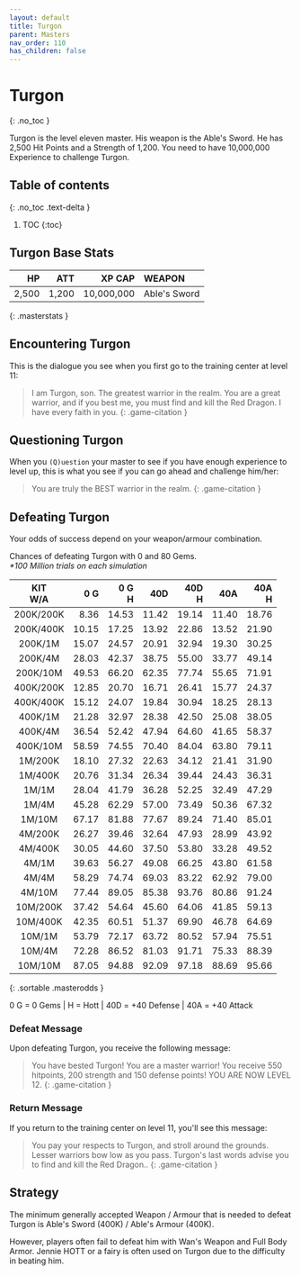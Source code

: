 ```yaml
---
layout: default
title: Turgon
parent: Masters
nav_order: 110
has_children: false
---
```

# Turgon
{: .no_toc }

Turgon is the level eleven master. His weapon is the Able's Sword. He has 2,500 Hit Points and a Strength of 1,200. You need to have 10,000,000 Experience to challenge Turgon.

## Table of contents
{: .no_toc .text-delta }

1. TOC
{:toc}

## Turgon Base Stats

|    HP |   ATT |     XP CAP | WEAPON       | 
|------:|------:|-----------:|:-------------|
| 2,500 | 1,200 | 10,000,000 | Able's Sword | 
{: .masterstats }
  
## Encountering Turgon

This is the dialogue you see when you first go to the training center at level 11:

> I am Turgon, son. The greatest warrior in the realm.
> You are a great warrior, and if you best me, you must find and kill the Red Dragon. I have every faith in you.
{: .game-citation }

## Questioning Turgon

When you `(Q)uestion` your master to see if you have enough experience to level up, this is what you see if you can go ahead and challenge him/her:

> You are truly the BEST warrior in the realm.
{: .game-citation }

## Defeating Turgon

Your odds of success depend on your weapon/armour combination.

Chances of defeating Turgon with 0 and 80 Gems.<br><span class="oddsinfo">*\*100 Million trials on each simulation*</span>

| KIT<br>W/A | 0 G<br> | 0 G<br>H | 40D<br> | 40D<br>H | 40A<br> | 40A<br>H |
|:----------:|--------:|---------:|--------:|---------:|--------:|---------:|
| 200K/200K  |    8.36 |    14.53 |   11.42 |    19.14 |   11.40 |    18.76 |
| 200K/400K  |   10.15 |    17.25 |   13.92 |    22.86 |   13.52 |    21.90 |
| 200K/1M    |   15.07 |    24.57 |   20.91 |    32.94 |   19.30 |    30.25 |
| 200K/4M    |   28.03 |    42.37 |   38.75 |    55.00 |   33.77 |    49.14 |
| 200K/10M   |   49.53 |    66.20 |   62.35 |    77.74 |   55.65 |    71.91 |
| 400K/200K  |   12.85 |    20.70 |   16.71 |    26.41 |   15.77 |    24.37 |
| 400K/400K  |   15.12 |    24.07 |   19.84 |    30.94 |   18.25 |    28.13 |
| 400K/1M    |   21.28 |    32.97 |   28.38 |    42.50 |   25.08 |    38.05 |
| 400K/4M    |   36.54 |    52.42 |   47.94 |    64.60 |   41.65 |    58.37 |
| 400K/10M   |   58.59 |    74.55 |   70.40 |    84.04 |   63.80 |    79.11 |
| 1M/200K    |   18.10 |    27.32 |   22.63 |    34.12 |   21.41 |    31.90 |
| 1M/400K    |   20.76 |    31.34 |   26.34 |    39.44 |   24.43 |    36.31 |
| 1M/1M      |   28.04 |    41.79 |   36.28 |    52.25 |   32.49 |    47.29 |
| 1M/4M      |   45.28 |    62.29 |   57.00 |    73.49 |   50.36 |    67.32 |
| 1M/10M     |   67.17 |    81.88 |   77.67 |    89.24 |   71.40 |    85.01 |
| 4M/200K    |   26.27 |    39.46 |   32.64 |    47.93 |   28.99 |    43.92 |
| 4M/400K    |   30.05 |    44.60 |   37.50 |    53.80 |   33.28 |    49.52 |
| 4M/1M      |   39.63 |    56.27 |   49.08 |    66.25 |   43.80 |    61.58 |
| 4M/4M      |   58.29 |    74.74 |   69.03 |    83.22 |   62.92 |    79.00 |
| 4M/10M     |   77.44 |    89.05 |   85.38 |    93.76 |   80.86 |    91.24 |
| 10M/200K   |   37.42 |    54.64 |   45.60 |    64.06 |   41.85 |    59.13 |
| 10M/400K   |   42.35 |    60.51 |   51.37 |    69.90 |   46.78 |    64.69 |
| 10M/1M     |   53.79 |    72.17 |   63.72 |    80.52 |   57.94 |    75.51 |
| 10M/4M     |   72.28 |    86.52 |   81.03 |    91.71 |   75.33 |    88.39 |
| 10M/10M    |   87.05 |    94.88 |   92.09 |    97.18 |   88.69 |    95.66 |
{: .sortable .masterodds }
  
<span class="masteroddsfooter">0 G = 0 Gems | H = Hott | 40D = +40 Defense | 40A = +40 Attack</span>

### Defeat Message

Upon defeating Turgon, you receive the following message:

> You have bested Turgon!
> You are a master warrior!
> You receive 550 hitpoints, 200 strength and 150 defense points!
> YOU ARE NOW LEVEL 12.
{: .game-citation }

### Return Message

If you return to the training center on level 11, you'll see this message:

> You pay your respects to Turgon, and stroll around the grounds.
> Lesser warriors bow low as you pass. Turgon's last words advise you to find and kill the Red Dragon..
{: .game-citation }

## Strategy

The minimum generally accepted Weapon / Armour that is needed to defeat Turgon is Able's Sword (400K) / Able's Armour (400K).

However, players often fail to defeat him with Wan's Weapon and Full Body Armor. Jennie HOTT or a fairy is often used on Turgon due to the difficulty in beating him.
